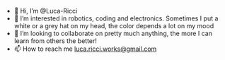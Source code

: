 - 👋 Hi, I’m @Luca-Ricci
- 👀 I’m interested in robotics, coding and electronics. Sometimes I put a white or a grey hat on my head, the color depends a lot on my mood
- 💞️ I’m looking to collaborate on pretty much anything, the more I can learn from others the better!
- 📫 How to reach me luca.ricci.works@gmail.com
